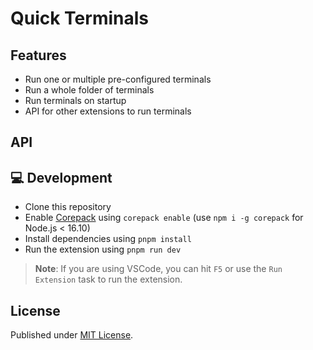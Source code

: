 # Quick Terminals

## Features

- Run one or multiple pre-configured terminals
- Run a whole folder of terminals
- Run terminals on startup
- API for other extensions to run terminals

## API



## 💻 Development

- Clone this repository
- Enable [Corepack](https://github.com/nodejs/corepack) using `corepack enable` (use `npm i -g corepack` for Node.js < 16.10)
- Install dependencies using `pnpm install`
- Run the extension using `pnpm run dev`

> **Note**: If you are using VSCode, you can hit `F5` or use the `Run Extension` task to run the extension.

## License

Published under [MIT License](./LICENCE).
